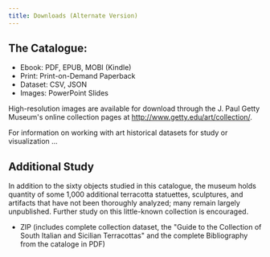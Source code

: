 ```yaml
---
title: Downloads (Alternate Version)
---
```


## The Catalogue:

- Ebook: PDF, EPUB, MOBI (Kindle)
- Print: Print-on-Demand Paperback
- Dataset: CSV, JSON
- Images: PowerPoint Slides

High-resolution images are available for download through the J. Paul Getty Museum's online collection pages at http://www.getty.edu/art/collection/.

For information on working with art historical datasets for study or visualization ...

## Additional Study 

In addition to the sixty objects studied in this catalogue, the museum holds quantity of some 1,000 additional terracotta statuettes, sculptures, and artifacts that have not been thoroughly analyzed; many remain largely unpublished. Further study on this little-known collection is encouraged.

- ZIP (includes complete collection dataset, the "Guide to the Collection of South Italian and Sicilian Terracottas" and the complete Bibliography from the cataloge in PDF)
